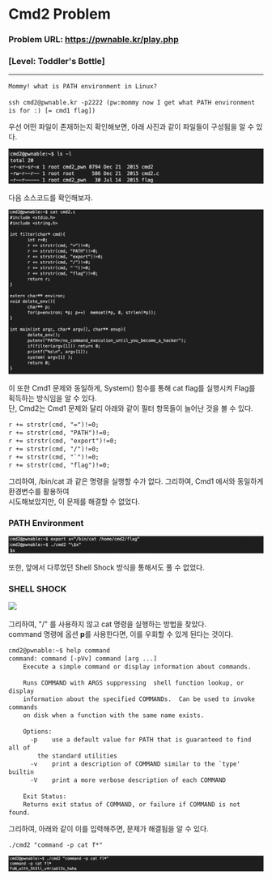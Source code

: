 # Cmd2 Problem      
     
### Problem URL: <https://pwnable.kr/play.php> <br> 
### [Level: Toddler's Bottle]       

<hr/> 

```    
Mommy! what is PATH environment in Linux?

ssh cmd2@pwnable.kr -p2222 (pw:mommy now I get what PATH environment is for :) [= cmd1 flag])   
```   

우선 어떤 파일이 존재하는지 확인해보면, 아래 사진과 같이 파일들이 구성됨을 알 수 있다.    

<img src="./image/1.png"/>
    
다음 소스코드를 확인해보자.   
    
<img src="./image/2.png"/>   
    
이 또한 Cmd1 문제와 동일하게, System() 함수를 통해 cat flag를 실행시켜 Flag를 획득하는 방식임을 알 수 있다.   
단, Cmd2는 Cmd1 문제와 달리 아래와 같이 필터 항목들이 늘어난 것을 볼 수 있다.    
    
```   
r += strstr(cmd, "=")!=0;
r += strstr(cmd, "PATH")!=0;
r += strstr(cmd, "export")!=0;
r += strstr(cmd, "/")!=0;
r += strstr(cmd, "`")!=0;
r += strstr(cmd, "flag")!=0;    
```   
   
그리하여, /bin/cat 과 같은 명령을 실행할 수가 없다. 그리하여, Cmd1 에서와 동일하게 환경변수를 활용하여   
시도해보았지만, 이 문제를 해결할 수 없었다.    
    
### PATH Environment 
    
<img src="./image/3.png"/>  

또한, 앞에서 다루었던 Shell Shock 방식을 통해서도 풀 수 없었다.    
   
### SHELL SHOCK   
   
<img src="./imgae/4.png"/>   
    
그리하여, "/" 를 사용하지 않고 cat 명령을 실행하는 방법을 찾았다.    
command 명령에 옵션 <strong>p</strong>를 사용한다면, 이를 우회할 수 있게 된다는 것이다.   
     
```    
cmd2@pwnable:~$ help command
command: command [-pVv] command [arg ...]
    Execute a simple command or display information about commands.
    
    Runs COMMAND with ARGS suppressing  shell function lookup, or display
    information about the specified COMMANDs.  Can be used to invoke commands
    on disk when a function with the same name exists.
    
    Options:
      -p	use a default value for PATH that is guaranteed to find all of
    	the standard utilities
      -v	print a description of COMMAND similar to the `type' builtin
      -V	print a more verbose description of each COMMAND
    
    Exit Status:
    Returns exit status of COMMAND, or failure if COMMAND is not found.
```   
  
그리하여, 아래와 같이 이를 입력해주면, 문제가 해결됨을 알 수 있다.    
   
```   
./cmd2 "command -p cat f*" 
```   
   
<img src="./image/5.png"/>   
    
  
    

